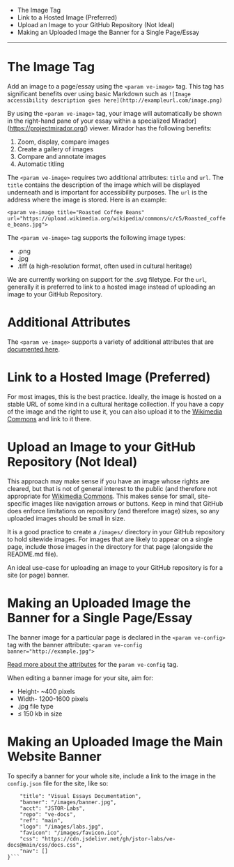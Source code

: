 * The Image Tag
* Link to a Hosted Image (Preferred)
* Upload an Image to your GitHub Repository (Not Ideal)
* Making an Uploaded Image the Banner for a Single Page/Essay
___

# The Image Tag

Add an image to a page/essay using the `<param ve-image>` tag. This tag has significant benefits over using basic Markdown such as 
```![Image accessibility description goes here](http://exampleurl.com/image.png)```

By using the `<param ve-image>` tag, your image will automatically be shown in the right-hand pane of your essay within a specialized Mirador](https://projectmirador.org/) viewer. Mirador has the following benefits:

1. Zoom, display, compare images
2. Create a gallery of images
3. Compare and annotate images
4. Automatic titling

The `<param ve-image>` requires two additional attributes: `title` and `url`. The `title` contains the description of the image which will be displayed underneath and is important for accessibility purposes. The `url` is the address where the image is stored. Here is an example:

`<param ve-image title="Roasted Coffee Beans" url="https://upload.wikimedia.org/wikipedia/commons/c/c5/Roasted_coffee_beans.jpg">`

The `<param ve-image>` tag supports the following image types:

* .png
* .jpg
* .tiff (a high-resolution format, often used in cultural heritage)

We are currently working on support for the .svg filetype. For the `url`, generally it is preferred to link to a hosted image instead of uploading an image to your GitHub Repository.

# Additional Attributes

The `<param ve-image>` supports a variety of additional attributes that are [documented here](https://docs.visual-essays.app/visual-essay-tags/ve-image/).

# Link to a Hosted Image (Preferred)

For most images, this is the best practice. Ideally, the image is hosted on a stable URL of some kind in a cultural heritage collection. If you have a copy of the image and the right to use it, you can also upload it to the [Wikimedia Commons](https://commons.wikimedia.org/wiki/Category:Images) and link to it there.

# Upload an Image to your GitHub Repository (Not Ideal)

This approach may make sense if you have an image whose rights are cleared, but that is not of general interest to the public (and therefore not appropriate for [Wikimedia Commons](https://commons.wikimedia.org/wiki/Category:Images). This makes sense for small, site-specific images like navigation arrows or buttons. Keep in mind that GitHub does enforce limitations on repository (and therefore image) sizes, so any uploaded images should be small in size. 

It is a good practice to create a `/images/` directory in your GitHub repository to hold sitewide images. For images that are likely to appear on a single page, include those images in the directory for that page (alongside the README.md file). 

An ideal use-case for uploading an image to your GitHub repository is for a site (or page) banner.

# Making an Uploaded Image the Banner for a Single Page/Essay

The banner image for a particular page is declared in the `<param ve-config>` tag with the banner attribute:
`<param ve-config
  banner="http://example.jpg">`

[Read more about the attributes](https://docs.visual-essays.app/visual-essay-tags/ve-config/) for the `param ve-config` tag.

When editing a banner image for your site, aim for:

* Height- ~400 pixels
* Width- 1200-1600 pixels
* .jpg file type
* ≤ 150 kb in size

# Making an Uploaded Image the Main Website Banner

To specify a banner for your whole site, include a link to the image in the `config.json` file for the site, like so:

```{
    "title": "Visual Essays Documentation",
    "banner": "/images/banner.jpg",
    "acct": "JSTOR-Labs",
    "repo": "ve-docs",
    "ref": "main",
    "logo": "/images/labs.jpg",
    "favicon": "/images/favicon.ico",
    "css": "https://cdn.jsdelivr.net/gh/jstor-labs/ve-docs@main/css/docs.css",
    "nav": []
}```
